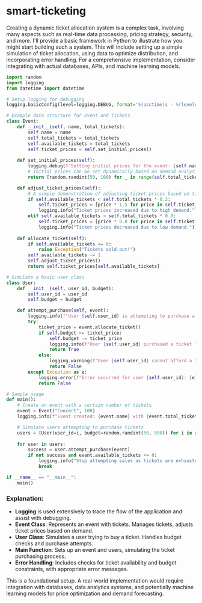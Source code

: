# smart-ticketing

Creating a dynamic ticket allocation system is a complex task, involving many aspects such as real-time data processing, pricing strategy, security, and more. I'll provide a basic framework in Python to illustrate how you might start building such a system. This will include setting up a simple simulation of ticket allocation, using data to optimize distribution, and incorporating error handling. For a comprehensive implementation, consider integrating with actual databases, APIs, and machine learning models.

```python
import random
import logging
from datetime import datetime

# Setup logging for debugging
logging.basicConfig(level=logging.DEBUG, format='%(asctime)s - %(levelname)s - %(message)s')

# Example data structure for Event and Tickets
class Event:
    def __init__(self, name, total_tickets):
        self.name = name
        self.total_tickets = total_tickets
        self.available_tickets = total_tickets
        self.ticket_prices = self.set_initial_prices()
    
    def set_initial_prices(self):
        logging.debug(f"Setting initial prices for the event: {self.name}")
        # Initial prices can be set dynamically based on demand analytics, here it's random for simplicity
        return [random.randint(50, 100) for _ in range(self.total_tickets)]

    def adjust_ticket_prices(self):
        # A simple demonstration of adjusting ticket prices based on ticket sold
        if self.available_tickets < self.total_tickets * 0.2:
            self.ticket_prices = [price * 1.5 for price in self.ticket_prices]
            logging.info("Ticket prices increased due to high demand.")
        elif self.available_tickets > self.total_tickets * 0.8:
            self.ticket_prices = [price * 0.8 for price in self.ticket_prices]
            logging.info("Ticket prices decreased due to low demand.")
    
    def allocate_ticket(self):
        if self.available_tickets <= 0:
            raise Exception("Tickets sold out!")
        self.available_tickets -= 1
        self.adjust_ticket_prices()
        return self.ticket_prices[self.available_tickets]

# Simulate a basic user class
class User:
    def __init__(self, user_id, budget):
        self.user_id = user_id
        self.budget = budget

    def attempt_purchase(self, event):
        logging.info(f"User {self.user_id} is attempting to purchase a ticket.")
        try:
            ticket_price = event.allocate_ticket()
            if self.budget >= ticket_price:
                self.budget -= ticket_price
                logging.info(f"User {self.user_id} purchased a ticket for ${ticket_price}. Remaining budget: ${self.budget}")
                return True
            else:
                logging.warning(f"User {self.user_id} cannot afford a ticket. Ticket price: ${ticket_price}, Budget: ${self.budget}")
                return False
        except Exception as e:
            logging.error(f"Error occurred for user {self.user_id}: {e}")
            return False

# Sample usage
def main():
    # Create an event with a certain number of tickets
    event = Event("Concert", 100)
    logging.info(f"Event created: {event.name} with {event.total_tickets} tickets.")

    # Simulate users attempting to purchase tickets
    users = [User(user_id=i, budget=random.randint(50, 500)) for i in range(1, 201)]
    
    for user in users:
        success = user.attempt_purchase(event)
        if not success and event.available_tickets <= 0:
            logging.info("Stop attempting sales as tickets are exhausted.")
            break

if __name__ == "__main__":
    main()
```

### Explanation:

- **Logging** is used extensively to trace the flow of the application and assist with debugging.
- **Event Class**: Represents an event with tickets. Manages tickets, adjusts ticket prices based on demand.
- **User Class**: Simulates a user trying to buy a ticket. Handles budget checks and purchase attempts.
- **Main Function**: Sets up an event and users, simulating the ticket purchasing process.
- **Error Handling**: Includes checks for ticket availability and budget constraints, with appropriate error messages.

This is a foundational setup. A real-world implementation would require integration with databases, data analytics systems, and potentially machine learning models for price optimization and demand forecasting.